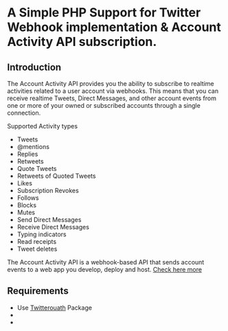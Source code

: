 # A Simple PHP Support for Twitter Webhook implementation & Account Activity API subscription.
## Introduction
The Account Activity API provides you the ability to subscribe to realtime activities related to a user account via webhooks. This means that you can receive realtime Tweets, Direct Messages, and other account events from one or more of your owned or subscribed accounts through a single connection.

Supported Activity types


- Tweets          			
- @mentions
- Replies         			
- Retweets
- Quote Tweets    			
- Retweets of Quoted Tweets
- Likes           			
- Subscription Revokes
- Follows         			
- Blocks
- Mutes           			
- Send Direct Messages
- Receive Direct Messages     
- Typing indicators
- Read receipts               
- Tweet deletes


The Account Activity API is a webhook-based API that sends account events to a web app you develop, deploy and host. 
[Check here more](https://developer.twitter.com/en/docs/accounts-and-users/subscribe-account-activity/overview)
## Requirements
- Use [Twitterouath](https://github.com/abraham/twitteroauth) Package
- 
-

